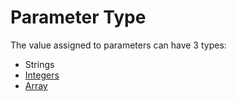 # Parameter Type

The value assigned to parameters can have 3 types:

- Strings
- [Integers](./integer/README.md)
- [Array](./array/README.md)